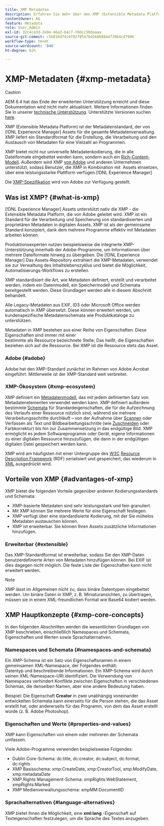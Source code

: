 ```yaml
---
title: XMP Metadaten
description: Erfahren Sie mehr über den XMP (Extensible Metadata Platform)-Metadatenstandard, der von [!DNL Experience Manager] Assets für die Metadatenverwaltung. XMP liefert ein Standardformat für die Erstellung, die Verarbeitung und den Austausch von Metadaten für eine Vielzahl an Programmen.
contentOwner: AG
feature: Metadata
role: User,Admin
exl-id: 32c4ca3d-2e9e-46a3-b4c7-70dcc50daaaa
source-git-commit: c5b816d74c6f02f85476d16868844f39b4c47996
workflow-type: tm+mt
source-wordcount: '846'
ht-degree: 62%

---
```


# XMP-Metadaten {#xmp-metadata}

>[!CAUTION]
>
>AEM 6.4 hat das Ende der erweiterten Unterstützung erreicht und diese Dokumentation wird nicht mehr aktualisiert. Weitere Informationen finden Sie in unserer [technische Unterstützung](https://helpx.adobe.com/de/support/programs/eol-matrix.html). Unterstützte Versionen suchen [here](https://experienceleague.adobe.com/docs/?lang=de).

XMP (Extensible Metadata Platform) ist der Metadatenstandard, der von [!DNL Experience Manager] Assets für die gesamte Metadatenverwaltung. XMP liefert ein Standardformat für die Erstellung, die Verarbeitung und den Austausch von Metadaten für eine Vielzahl an Programmen.

XMP bietet nicht nur universelle Metadatenkodierung, die in alle Dateiformate eingebettet werden kann, sondern auch ein [Rich-Content-Modell](xmp.md#xmp-core-concepts). Außerdem wird XMP [von Adobe](xmp.md#advantages-of-xmp) und anderen Unternehmen unterstützt, sodass Benutzer, die XMP in Kombination mit  Assets einsetzen, über eine leistungsstarke Plattform verfügen.[!DNL Experience Manager]

Die [XMP-Spezifikation](https://www.adobe.com/devnet/xmp.html) wird von Adobe zur Verfügung gestellt.

## Was ist XMP? {#what-is-xmp}

[!DNL Experience Manager] Assets unterstützt nativ die XMP - die Extensible Metadata Platform, die von Adobe geleitet wird. XMP ist ein Standard für die Verarbeitung und Speicherung von standardisierten und proprietären Metadaten in digitalen Assets. XMP ist als der gemeinsame Standard konzipiert, dank dem mehrere Programme effektiv mit Metadaten arbeiten können.

Produktionsexperten nutzen beispielsweise die integrierte XMP-Unterstützung innerhalb der Adobe-Programme, um Informationen über mehrere Dateiformate hinweg zu übergeben. Die [!DNL Experience Manager] Das Assets-Repository extrahiert die XMP-Metadaten, verwendet sie zur Verwaltung des Inhaltslebenszyklus und bietet die Möglichkeit, Automatisierungs-Workflows zu erstellen.

XMP standardisiert die Art, wie Metadaten definiert, erstellt und verarbeitet werden, indem ein Datenmodell, ein Speichermodell und Schemata bereitgestellt werden. Diese Grundlagen werden alle in diesem Abschnitt behandelt.

Alle Legacy-Metadaten aus EXIF, ID3 oder Microsoft Office werden automatisch in XMP übersetzt. Diese können erweitert werden, um kundenspezifische Metadatenschemata wie Produktkataloge zu unterstützen.

Metadaten in XMP bestehen aus einer Reihe von Eigenschaften. Diese Eigenschaften sind immer mit einer\
bestimmte als Ressource bezeichnete Stelle; Das heißt, die Eigenschaften beziehen sich auf die Ressource. Bei XMP ist die Ressource stets das Asset.

### Adobe {#adobe}

Adobe hat den XMP-Standard zunächst im Rahmen von Adobe Acrobat eingeführt. Mittlerweile ist der XMP-Standard weit verbreitet.

### XMP-Ökosystem {#xmp-ecosystem}

XMP definiert ein [Metadatenmodell](https://de.wikipedia.org/wiki/Metadaten), das mit jedem definierten Satz von Metadatenelementen verwendet werden kann. XMP definiert außerdem bestimmte [Schemata](https://de.wikipedia.org/wiki/Schemasprache_(XML)) für Standardeigenschaften, die für die Aufzeichnung des Verlaufs einer Ressource nützlich sind, während sie mehrere Verarbeitungsschritte durchläuft – von der Aufnahme über [Scannen](https://de.wikipedia.org/wiki/Scanner_(Datenerfassung)) oder Verfassen als Text und Bildbearbeitungsschritte (wie [Zuschneiden](https://de.wikipedia.org/wiki/Cropping_%28image%29) oder Farbkorrektur) bis hin zur Zusammensetzung in das endgültige Bild. XMP ermöglicht es jedem Softwareprogramm oder Gerät, eigene Informationen zu einer digitalen Ressource hinzuzufügen, die dann in der endgültigen digitalen Datei gespeichert werden kann.

XMP wird am häufigsten mit einer Untergruppe des [W3C](https://de.wikipedia.org/wiki/World_Wide_Web_Consortium) [Resource Description Framework](https://de.wikipedia.org/wiki/Resource_Description_Framework) (RDF) serialisiert und gespeichert, das wiederum in [XML](https://de.wikipedia.org/wiki/Extensible_Markup_Language) ausgedrückt wird.

## Vorteile von XMP {#advantages-of-xmp}

XMP bietet die folgenden Vorteile gegenüber anderen Kodierungsstandards und Schemata:

* XMP-basierte Metadaten sind sehr leistungsstark und fein granuliert.
* Mit XMP können Sie mehrere Werte für eine Eigenschaft festlegen.
* XMP verfügt über eine standardisierte Kodierung, mit der Sie mühelos Metadaten austauschen können.
* XMP ist erweiterbar. Sie können Ihren Assets zusätzliche Informationen hinzufügen.

### Erweiterbar {#extensible}

Das XMP-Standardformat ist erweiterbar, sodass Sie den XMP-Daten benutzerdefinierte Arten von Metadaten hinzufügen können. Bei EXIF ist dies dagegen nicht möglich. Die feste Liste der Eigenschaften kann nicht erweitert werden.

>[!NOTE]
>
>XMP lässt im Allgemeinen nicht zu, dass binäre Datentypen eingebettet werden. Um binäre Daten in XMP, z. B. Miniaturansichten, zu übertragen, müssen sie in einem XML-freundlichen Format wie Base64 kodiert werden.

## XMP Hauptkonzepte {#xmp-core-concepts}

In den folgenden Abschnitten werden die wesentlichen Grundlagen von XMP beschrieben, einschließlich Namespaces und Schemata, Eigenschaften und Werten sowie Sprachalternativen.

### Namespaces und Schemata {#namespaces-and-schemata}

Ein XMP-Schema ist ein Satz von Eigenschaftsnamen in einem gemeinsamen XML-Namespace, der Folgendes enthält:\
Datentyp und beschreibende Informationen. Ein XMP-Schema wird durch seinen XML-Namespace-URI identifiziert. Die Verwendung von Namespaces verhindert Konflikte zwischen Eigenschaften in verschiedenen Schemas, die denselben Namen, aber eine andere Bedeutung haben.

Beispiel: Die Eigenschaft **Creator** in zwei unabhängig voneinander entwickelten Schemata kann einerseits für die Person stehen, die das Asset erstellt hat, oder andererseits für das Programm, von dem das Asset erstellt wurde (z. B. Adobe Photoshop).

### Eigenschaften und Werte {#properties-and-values}

XMP kann Eigenschaften von einem oder mehreren der Schemata umfassen.

Viele Adobe-Programme verwenden beispielsweise Folgendes:

* Dublin Core-Schema: dc:title, dc:creator, dc:subject, dc:format, dc:rights
* XMP Basisschema: xmp:CreateDate, xmp:CreatorTool, xmp:ModifyDate, xmp:metadataDate
* XMP Rights Management-Schema: xmpRights:WebStatement, xmpRights:Marked
* XMP Medienverwaltungsschema: xmpMM:DocumentID

### Sprachalternativen {#language-alternatives}

XMP bietet Ihnen die Möglichkeit, eine **xml:lang** -Eigenschaft auf Texteigenschaften festzulegen, um die Sprache des Textes anzugeben.
